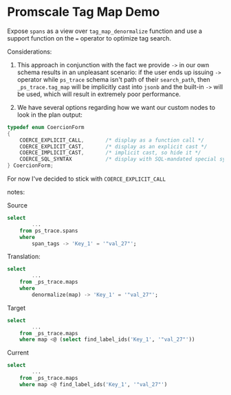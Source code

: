 # Promscale Tag Map Demo

Expose `spans` as a view over `tag_map_denormalize` function and use a support function on the `=` operator to optimize tag search.

Considerations:
1. This approach in conjunction with the fact we provide `->` in our own schema results in an unpleasant scenario:
if the user ends up issuing `->` operator while `ps_trace` schema isn't path of their `search_path`, then `_ps_trace.tag_map` will be implicitly cast into `jsonb` and the built-in `->` will be used, which will result in extremely poor performance.

2. We have several options regarding how we want our custom nodes to look in the plan output:
```C
typedef enum CoercionForm
{
	COERCE_EXPLICIT_CALL,		/* display as a function call */
	COERCE_EXPLICIT_CAST,		/* display as an explicit cast */
	COERCE_IMPLICIT_CAST,		/* implicit cast, so hide it */
	COERCE_SQL_SYNTAX			/* display with SQL-mandated special syntax */
} CoercionForm;
```
For now I've decided to stick with `COERCE_EXPLICIT_CALL`


notes:

Source
```SQL
select
        ...
    from ps_trace.spans
    where
        span_tags -> 'Key_1' = '"val_27"';
```

Translation:
```SQL
select
        ...
    from _ps_trace.maps
    where
        denormalize(map) -> 'Key_1' = '"val_27"';
```

Target
```SQL
select
        ...
    from _ps_trace.maps
    where map <@ (select find_label_ids('Key_1', '"val_27"'))
```

Current
```SQL
select
        ...
    from _ps_trace.maps
    where map <@ find_label_ids('Key_1', '"val_27"')
```
